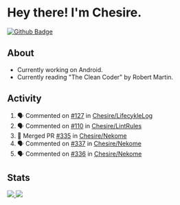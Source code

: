 # Hey there! I'm Chesire.

[![Github Badge](https://img.shields.io/badge/-Github-000?style=flat-square&logo=Github&logoColor=white&link=https://github.com/chesire)](https://github.com/chesire)

## About
<!-- Uses https://github.com/Chesire/natemoo-re -->
* Currently working on Android.
* Currently reading "The Clean Coder" by Robert Martin.
<!--
* Currently listening to: 
<a href="https://natemoo-re-iirbxe7wf.vercel.app/now-playing?open">
    <img src="https://natemoo-re-iirbxe7wf.vercel.app/now-playing" width="256" height="64" alt="Now Playing">
</a>  
-->

## Activity
<!-- Uses https://github.com/jamesgeorge007/github-activity-readme -->
<!--START_SECTION:activity-->
1. 🗣 Commented on [#127](https://github.com/Chesire/LifecykleLog/issues/127) in [Chesire/LifecykleLog](https://github.com/Chesire/LifecykleLog)
2. 🗣 Commented on [#110](https://github.com/Chesire/LintRules/issues/110) in [Chesire/LintRules](https://github.com/Chesire/LintRules)
3. 🎉 Merged PR [#335](https://github.com/Chesire/Nekome/pull/335) in [Chesire/Nekome](https://github.com/Chesire/Nekome)
4. 🗣 Commented on [#337](https://github.com/Chesire/Nekome/issues/337) in [Chesire/Nekome](https://github.com/Chesire/Nekome)
5. 🗣 Commented on [#336](https://github.com/Chesire/Nekome/issues/336) in [Chesire/Nekome](https://github.com/Chesire/Nekome)
<!--END_SECTION:activity-->

## Stats
<a href="https://github-readme-stats.vercel.app/api/top-langs/?username=chesire&theme=tokyonight">
    <img src="https://github-readme-stats.vercel.app/api/top-langs/?username=chesire&layout=compact&theme=tokyonight" >
</a>
<a href="https://github-readme-stats.vercel.app/api?username=chesire&show_icons=true&theme=tokyonight">
    <img src="https://github-readme-stats.vercel.app/api?username=chesire&show_icons=true&theme=tokyonight" >
</a>  
